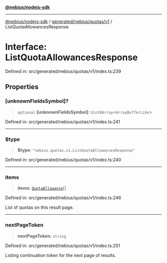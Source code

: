 [**@nebius/nodejs-sdk**](../../../../../README.md)

---

[@nebius/nodejs-sdk](../../../../../README.md) / [generated/nebius/quotas/v1](../README.md) / ListQuotaAllowancesResponse

# Interface: ListQuotaAllowancesResponse

Defined in: src/generated/nebius/quotas/v1/index.ts:239

## Properties

### \[unknownFieldsSymbol\]?

> `optional` **\[unknownFieldsSymbol\]**: `Uint8Array`\<`ArrayBufferLike`\>

Defined in: src/generated/nebius/quotas/v1/index.ts:241

---

### $type

> **$type**: `"nebius.quotas.v1.ListQuotaAllowancesResponse"`

Defined in: src/generated/nebius/quotas/v1/index.ts:240

---

### items

> **items**: [`QuotaAllowance`](QuotaAllowance.md)[]

Defined in: src/generated/nebius/quotas/v1/index.ts:246

List of quotas on this result page.

---

### nextPageToken

> **nextPageToken**: `string`

Defined in: src/generated/nebius/quotas/v1/index.ts:251

Listing continuation token for the next page of results.
